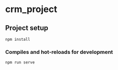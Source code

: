 # crm_project

## Project setup
```
npm install
```

### Compiles and hot-reloads for development
```
npm run serve
```
